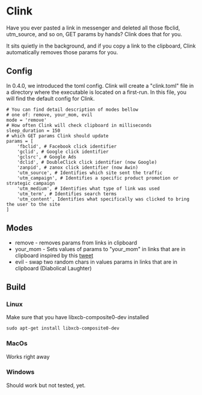 # Clink
Have you ever pasted a link in messenger and deleted all those fbclid, utm_source, and so on, GET params by hands? Clink does that for you.

It sits quietly in the background, and if you copy a link to the clipboard, Clink automatically removes those params for you.

## Config

In 0.4.0, we introduced the toml config. Clink will create a "clink.toml" file in a directory where the executable is located on a first-run. In this file, you will find the default config for Clink.

```
# You can find detail description of modes bellow
# one of: remove, your_mom, evil
mode = 'remove' 
# How often Clink will check clipboard in milliseconds
sleep_duration = 150
# which GET params Clink should update
params = [
    'fbclid', # Facebook click identifier
    'gclid', # Google click identifier
    'gclsrc', # Google Ads
    'dclid', # DoubleClick click identifier (now Google)
    'zanpid', # zanox click identifier (now Awin)
    'utm_source', # Identifies which site sent the traffic 
    'utm_campaign', # Identifies a specific product promotion or strategic campaign
    'utm_medium', # Identifies what type of link was used
    'utm_term', # Identifies search terms
    'utm_content', Identifies what specifically was clicked to bring the user to the site
]
```

## Modes

* remove - removes params from links in clipboard
* your_mom - Sets values of params to "your_mom" in links that are in clipboard inspired by this [tweet](https://twitter.com/ftrain/status/1359138516681314311?s=21)
* evil -  swap two random chars in values params in links that are in clipboard (Diabolical Laughter)

## Build

### Linux

Make sure that you have libxcb-composite0-dev installed 
```
sudo apt-get install libxcb-composite0-dev
```

### MacOs

Works right away

### Windows

Should work but not tested, yet.

